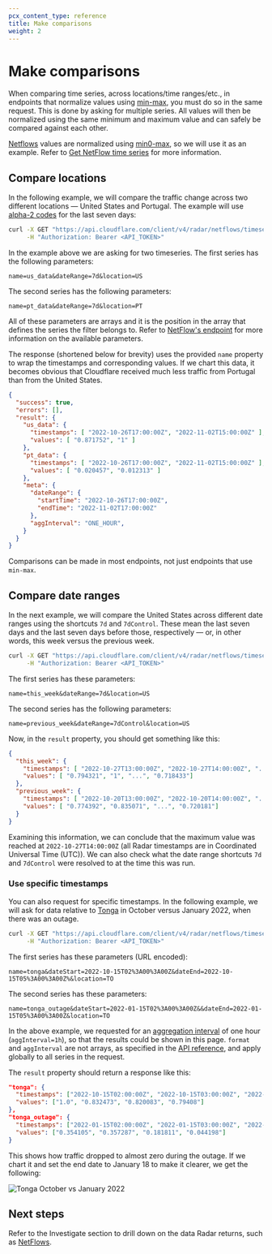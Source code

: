 ```yaml
---
pcx_content_type: reference
title: Make comparisons
weight: 2
---
```


# Make comparisons

When comparing time series, across locations/time ranges/etc., in endpoints that normalize values using [min-max](/radar/concepts/normalization), you must do so in the same request. This is done by asking for multiple series. All values will then be normalized using the same minimum and maximum value and can safely be compared against each other.

[Netflows](/radar/investigate/netflows) values are normalized using [min0-max](/radar/concepts/normalization), so we will use it as an example. Refer to [Get NetFlow time series](https://developers.cloudflare.com/api/operations/radar-net-flows-get-net-flow-time-series) for more information.

## Compare locations

In the following example, we will compare the traffic change across two different locations — United States and Portugal. The example will use [alpha-2 codes](https://en.wikipedia.org/wiki/ISO_3166-1_alpha-2#Officially_assigned_code_elements) for the last seven days:

```bash
curl -X GET "https://api.cloudflare.com/client/v4/radar/netflows/timeseries?name=us_data&dateRange=7d&location=US&name=pt_data&dateRange=7d&location=PT&format=json" \
     -H "Authorization: Bearer <API_TOKEN>"
```

In the example above we are asking for two timeseries. The first series has the following parameters:

`name=us_data&dateRange=7d&location=US`

The second series has the following parameters:

`name=pt_data&dateRange=7d&location=PT`

All of these parameters are arrays and it is the position in the array that defines the series the filter belongs to. Refer to [NetFlow's endpoint](https://developers.cloudflare.com/api/operations/radar-net-flows-get-net-flow-time-series) for more information on the available parameters.

The response (shortened below for brevity) uses the provided `name` property to wrap the timestamps and corresponding values. If we chart this data, it becomes obvious that Cloudflare received much less traffic from Portugal than from the United States.

```json
{
  "success": true,
  "errors": [],
  "result": {
    "us_data": {
      "timestamps": [ "2022-10-26T17:00:00Z", "2022-11-02T15:00:00Z" ],
      "values": [ "0.871752", "1" ]
    },
    "pt_data": {
      "timestamps": [ "2022-10-26T17:00:00Z", "2022-11-02T15:00:00Z" ],
      "values": [ "0.020457", "0.012313" ]
    },
    "meta": {
      "dateRange": {
        "startTime": "2022-10-26T17:00:00Z",
        "endTime": "2022-11-02T17:00:00Z"
      },
      "aggInterval": "ONE_HOUR",
    }
  }
}
```

Comparisons can be made in most endpoints, not just endpoints that use `min-max`.

## Compare date ranges

In the next example, we will compare the United States across different date ranges using the shortcuts `7d` and `7dControl`. These mean the last seven days and the last seven days before those, respectively — or, in other words, this week versus the previous week.

```bash
curl -X GET "https://api.cloudflare.com/client/v4/radar/netflows/timeseries?name=this_week&dateRange=7d&location=US&name=previous_week&dateRange=7dControl&location=US&format=json" \
     -H "Authorization: Bearer <API_TOKEN>"
```

The first series has these parameters:

`name=this_week&dateRange=7d&location=US`

The second series has the following parameters:

`name=previous_week&dateRange=7dControl&location=US`

Now, in the `result` property, you should get something like this:

```json
{
  "this_week": {
    "timestamps": [ "2022-10-27T13:00:00Z", "2022-10-27T14:00:00Z", "...", "2022-11-03T12:00:00Z" ],
    "values": [ "0.794321", "1", "...", "0.718433"]
  },
  "previous_week": {
    "timestamps": [ "2022-10-20T13:00:00Z", "2022-10-20T14:00:00Z", "...", "2022-10-27T12:00:00Z" ],
    "values": [ "0.774392", "0.835071", "...", "0.720181"]
  }
}
```

Examining this information, we can conclude that the maximum value was reached at `2022-10-27T14:00:00Z` (all Radar timestamps are in Coordinated Universal Time (UTC)). We can also check what the date range shortcuts `7d` and `7dControl` were resolved to at the time this was run.

### Use specific timestamps

You can also request for specific timestamps. In the following example, we will ask for data relative to [Tonga](https://blog.cloudflare.com/tonga-internet-outage/) in October versus January 2022, when there was an outage.

```bash
curl -X GET "https://api.cloudflare.com/client/v4/radar/netflows/timeseries?name=tonga&dateStart=2022-10-15T02%3A00%3A00Z&dateEnd=2022-10-15T05%3A00%3A00Z&location=TO&name=tonga_outage&dateStart=2022-01-15T02%3A00%3A00Z&dateEnd=2022-01-15T05%3A00%3A00Z&location=TO&format=json&aggInterval=1h" \
     -H "Authorization: Bearer <API_TOKEN>"
```

The first series has these parameters (URL encoded):

`name=tonga&dateStart=2022-10-15T02%3A00%3A00Z&dateEnd=2022-10-15T05%3A00%3A00Z%&location=TO`

The second series has these parameters:

`name=tonga_outage&dateStart=2022-01-15T02%3A00%3A00Z&&dateEnd=2022-01-15T05%3A00%3A00Z&location=TO`

In the above example, we requested for an [aggregation interval](/radar/concepts/aggregation-intervals) of one hour (`aggInterval=1h`), so that the results could be shown in this page. `format` and `aggInterval` are not arrays, as specified in the [API reference](https://developers.cloudflare.com/api/operations/radar-net-flows-get-net-flow-time-series), and apply globally to all series in the request.

The `result` property should return a response like this:

```json
"tonga": {
  "timestamps": ["2022-10-15T02:00:00Z", "2022-10-15T03:00:00Z", "2022-10-15T04:00:00Z", "2022-10-15T05:00:00Z"],
  "values": ["1.0", "0.832473", "0.820083", "0.79408"]
},
"tonga_outage": {
  "timestamps": ["2022-01-15T02:00:00Z", "2022-01-15T03:00:00Z", "2022-01-15T04:00:00Z", "2022-01-15T05:00:00Z"],
  "values": ["0.354105", "0.357287", "0.181811", "0.044198"]
}
```

This shows how traffic dropped to almost zero during the outage. If we chart it and set the end date to January 18 to make it clearer, we get the following:

![Tonga October vs January 2022](/radar/static/tonga_outage.png)

## Next steps

Refer to the Investigate section to drill down on the data Radar returns, such as [NetFlows](/radar/investigate/netflows).